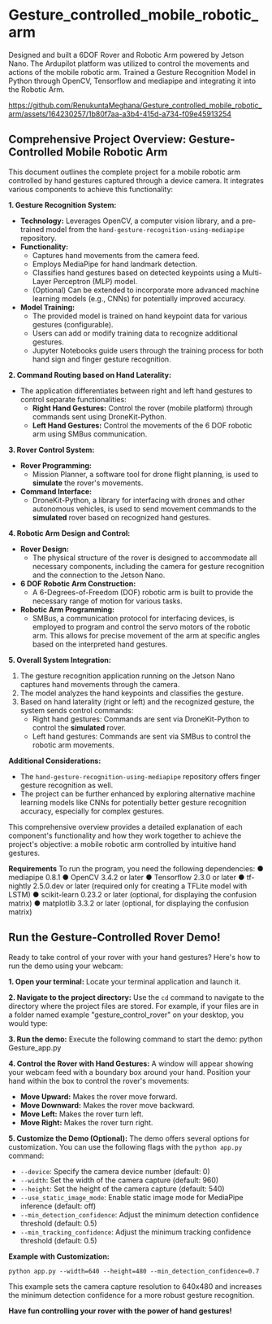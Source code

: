 # Gesture_controlled_mobile_robotic_arm
Designed and built a 6DOF Rover and Robotic Arm powered by Jetson Nano. The Ardupilot platform was utilized to control the movements and actions of the mobile robotic arm. Trained a Gesture Recognition Model in Python through OpenCV, Tensorflow and mediapipe and integrating it into the Robotic Arm.

https://github.com/RenukuntaMeghana/Gesture_controlled_mobile_robotic_arm/assets/164230257/1b80f7aa-a3b4-415d-a734-f09e45913254

## Comprehensive Project Overview: Gesture-Controlled Mobile Robotic Arm

This document outlines the complete project for a mobile robotic arm controlled by hand gestures captured through a device camera. It integrates various components to achieve this functionality:

**1. Gesture Recognition System:**

* **Technology:** Leverages OpenCV, a computer vision library, and a pre-trained model from the `hand-gesture-recognition-using-mediapipe` repository.
* **Functionality:**
    * Captures hand movements from the camera feed.
    * Employs MediaPipe for hand landmark detection.
    * Classifies hand gestures based on detected keypoints using a Multi-Layer Perceptron (MLP) model.  
    * (Optional) Can be extended to incorporate more advanced machine learning models (e.g., CNNs) for potentially improved accuracy.
* **Model Training:**
    * The provided model is trained on hand keypoint data for various gestures (configurable).
    * Users can add or modify training data to recognize additional gestures.
    * Jupyter Notebooks guide users through the training process for both hand sign and finger gesture recognition.

**2. Command Routing based on Hand Laterality:**

* The application differentiates between right and left hand gestures to control separate functionalities:
    * **Right Hand Gestures:** Control the rover (mobile platform) through commands sent using DroneKit-Python.
    * **Left Hand Gestures:** Control the movements of the 6 DOF robotic arm using SMBus communication.

**3. Rover Control System:**

* **Rover Programming:**
    * Mission Planner, a software tool for drone flight planning, is used to **simulate** the rover's movements.
* **Command Interface:**
    * DroneKit-Python, a library for interfacing with drones and other autonomous vehicles, is used to send movement commands to the **simulated** rover based on recognized hand gestures.

**4. Robotic Arm Design and Control:**

* **Rover Design:**
    * The physical structure of the rover is designed to accommodate all necessary components, including the camera for gesture recognition and the connection to the Jetson Nano.
* **6 DOF Robotic Arm Construction:**
    * A 6-Degrees-of-Freedom (DOF) robotic arm is built to provide the necessary range of motion for various tasks.
* **Robotic Arm Programming:**
    * SMBus, a communication protocol for interfacing devices, is employed to program and control the servo motors of the robotic arm. This allows for precise movement of the arm at specific angles based on the interpreted hand gestures.

**5. Overall System Integration:**

1. The gesture recognition application running on the Jetson Nano captures hand movements through the camera.
2. The model analyzes the hand keypoints and classifies the gesture.
3. Based on hand laterality (right or left) and the recognized gesture, the system sends control commands:
    * Right hand gestures: Commands are sent via DroneKit-Python to control the **simulated** rover.
    * Left hand gestures: Commands are sent via SMBus to control the robotic arm movements.

**Additional Considerations:**

* The `hand-gesture-recognition-using-mediapipe` repository offers finger gesture recognition as well.
* The project can be further enhanced by exploring alternative machine learning models like CNNs for potentially better gesture recognition accuracy, especially for complex gestures.

This comprehensive overview provides a detailed explanation of each component's functionality and how they work together to achieve the project's objective: a mobile robotic arm controlled by intuitive hand gestures. 

**Requirements**
To run the program, you need the following dependencies:
● mediapipe 0.8.1
● OpenCV 3.4.2 or later
● Tensorflow 2.3.0 or later
● tf-nightly 2.5.0.dev or later (required only for creating a TFLite model with
LSTM)
● scikit-learn 0.23.2 or later (optional, for displaying the confusion matrix)
● matplotlib 3.3.2 or later (optional, for displaying the confusion matrix)


## Run the Gesture-Controlled Rover Demo!
Ready to take control of your rover with your hand gestures?  Here's how to run the demo using your webcam:

**1. Open your terminal:**
Locate your terminal application and launch it. 

**2. Navigate to the project directory:**
Use the `cd` command to navigate to the directory where the project files are stored. For example, if your files are in a folder named example "gesture_control_rover" on your desktop, you would type:

**3. Run the demo:**
Execute the following command to start the demo:
python Gesture_app.py

**4. Control the Rover with Hand Gestures:**
A window will appear showing your webcam feed with a boundary box around your hand. Position your hand within the box to control the rover's movements:

* **Move Upward:** Makes the rover move forward.
* **Move Downward:** Makes the rover move backward.
* **Move Left:** Makes the rover turn left.
* **Move Right:** Makes the rover turn right.

**5. Customize the Demo (Optional):**
The demo offers several options for customization. You can use the following flags with the `python app.py` command:

* `--device`: Specify the camera device number (default: 0)
* `--width`: Set the width of the camera capture (default: 960)
* `--height`: Set the height of the camera capture (default: 540)
* `--use_static_image_mode`: Enable static image mode for MediaPipe inference (default: off)
* `--min_detection_confidence`: Adjust the minimum detection confidence threshold (default: 0.5)
* `--min_tracking_confidence`: Adjust the minimum tracking confidence threshold (default: 0.5)

**Example with Customization:**
```
python app.py --width=640 --height=480 --min_detection_confidence=0.7
```

This example sets the camera capture resolution to 640x480 and increases the minimum detection confidence for a more robust gesture recognition.

**Have fun controlling your rover with the power of hand gestures!**
